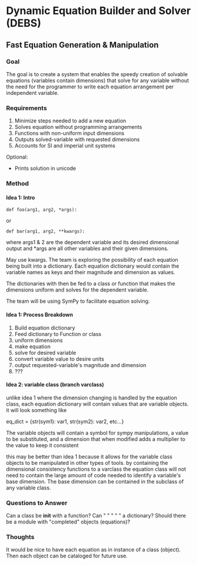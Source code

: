 # Dynamic Equation Builder and Solver (DEBS)

## Fast Equation Generation & Manipulation

### Goal

The goal is to create a system that enables the speedy
creation of solvable equations (variables contain dimensions)
that solve for any variable without the need for the
programmer to write each equation arrangement per independent
variable.

### Requirements

1. Minimize steps needed to add a new equation
2. Solves equation without programming arrangements
3. Functions with non-uniform input dimensions
4. Outputs solved-variable with requested dimensions
5. Accounts for SI and imperial unit systems

Optional:
* Prints solution in unicode

### Method

#### Idea 1: Intro

```
def foo(arg1, arg2, *args):
```
or
```
def bar(arg1, arg2, **kwargs):
```

where args1 & 2 are the dependent variable and its
desired dimensional output and *args are all other
variables and their given dimensions.

May use kwargs. The team is exploring the possibility
of each equation being built into a dictionary. Each
equation dictionary would contain the variable names
as keys and their magnitude and dimension as values.

The dictionaries with then be fed to a class or function
that makes the dimensions uniform and solves for the
dependent variable.

The team will be using SymPy to facilitate equation
solving.

#### Idea 1: Process Breakdown

1. Build equation dictionary
2. Feed dictionary to Function or class
  1. uniform dimensions
  2. make equation
  3. solve for desired variable
  4. convert variable value to desire units
  5. output requested-variable's magnitude and dimension
3. ???


#### Idea 2: variable class (branch varclass)

unlike idea 1 where the dimension changing is handled by the
equation class, each equation dictionary will contain values that
are variable objects. it will look something like

eq_dict = {str(sym1): var1, str(sym2): var2, etc...}

The variable objects will contain a symbol for sympy manipulations,
a value to be substituted, and a dimension that when modified
adds a multiplier to the value to keep it consistent

this may be better than idea 1 because it allows for the variable
class objects to be manipulated in other types of tools. by containing
the dimensional consistency functions to a varclass the equation
class will not need to contain the large amount of code needed
to identify a variable's base dimension. The base dimension
can be contained in the subclass of any variable class.


### Questions to Answer

Can a class be __init__ with a function?
Can "   "     "    "      "  a dictionary?
Should there be a module with "completed" objects (equations)?


### Thoughts

It would be nice to have each equation as in instance
of a class (object). Then each object can be cataloged
for future use.
